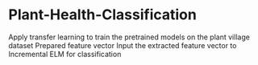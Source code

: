 # Plant-Health-Classification
Apply transfer learning to train the pretrained models on the plant village dataset
Prepared feature vector
Input the extracted feature vector to Incremental ELM for classification
